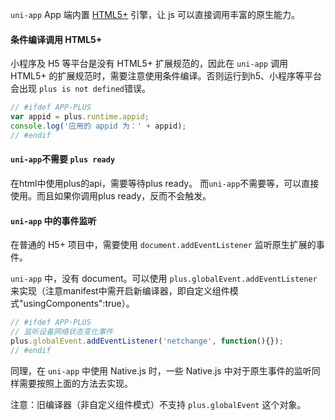 `uni-app` App 端内置 [HTML5+](https://www.html5plus.org/doc/) 引擎，让 js 可以直接调用丰富的原生能力。

#### 条件编译调用 HTML5+

小程序及 H5 等平台是没有 HTML5+ 扩展规范的，因此在 `uni-app` 调用 HTML5+ 的扩展规范时，需要注意使用条件编译。否则运行到h5、小程序等平台会出现 `plus is not defined`错误。

```javascript
// #ifdef APP-PLUS
var appid = plus.runtime.appid;
console.log('应用的 appid 为：' + appid);
// #endif
```

#### `uni-app`不需要 `plus ready`
在html中使用plus的api，需要等待plus ready。
而`uni-app`不需要等，可以直接使用。而且如果你调用plus ready，反而不会触发。


#### `uni-app` 中的事件监听

在普通的 H5+ 项目中，需要使用 `document.addEventListener` 监听原生扩展的事件。

 `uni-app` 中，没有 document。可以使用 `plus.globalEvent.addEventListener` 来实现（注意manifest中需开启新编译器，即自定义组件模式"usingComponents":true）。

```javascript
// #ifdef APP-PLUS
// 监听设备网络状态变化事件
plus.globalEvent.addEventListener('netchange', function(){});
// #endif
```

同理，在 `uni-app` 中使用 Native.js 时，一些 Native.js 中对于原生事件的监听同样需要按照上面的方法去实现。

注意：旧编译器（非自定义组件模式）不支持 `plus.globalEvent` 这个对象。